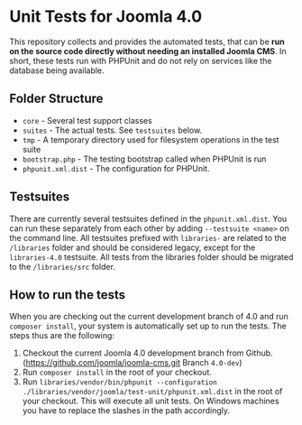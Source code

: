 # Unit Tests for Joomla 4.0

This repository collects and provides the automated tests, that can be **run on the source code directly without needing an installed Joomla CMS**. In short, these tests run with PHPUnit and do not rely on services like the database being available.

## Folder Structure

* `core` - Several test support classes
* `suites` - The actual tests. See `testsuites` below.
* `tmp` - A temporary directory used for filesystem operations in the test suite
* `bootstrap.php` - The testing bootstrap called when PHPUnit is run
* `phpunit.xml.dist` - The configuration for PHPUnit.

## Testsuites

There are currently several testsuites defined in the `phpunit.xml.dist`. You can run these separately from each other by adding `--testsuite <name>` on the command line. All testsuites prefixed with `libraries-` are related to the `/libraries` folder and should be considered legacy, except for the `libraries-4.0` testsuite. All tests from the libraries folder should be migrated to the `/libraries/src` folder.

## How to run the tests
When you are checking out the current development branch of 4.0 and run `composer install`, your system is automatically set up to run the tests. The steps thus are the following:

1. Checkout the current Joomla 4.0 development branch from Github. (https://github.com/joomla/joomla-cms.git Branch `4.0-dev`)
2. Run `composer install` in the root of your checkout.
3. Run `libraries/vendor/bin/phpunit --configuration ./libraries/vendor/joomla/test-unit/phpunit.xml.dist` in the root of your checkout. This will execute all unit tests. On Windows machines you have to replace the slashes in the path accordingly.
